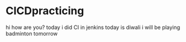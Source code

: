 # CICDpracticing
hi how are you?
today i did CI in jenkins
today is diwali
i will be playing badminton tomorrow
